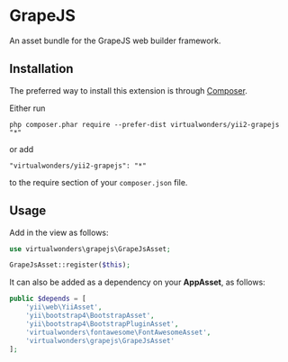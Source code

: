 GrapeJS
=======
An asset bundle for the GrapeJS web builder framework.

Installation
------------

The preferred way to install this extension is through [Composer](http://getcomposer.org/download/).

Either run

```
php composer.phar require --prefer-dist virtualwonders/yii2-grapejs "*"
```

or add

```
"virtualwonders/yii2-grapejs": "*"
```

to the require section of your `composer.json` file.


Usage
-----

Add in the view as follows:

```php
use virtualwonders\grapejs\GrapeJsAsset;

GrapeJsAsset::register($this);
```

It can also be added as a dependency on your **AppAsset**, as follows:

```php
public $depends = [
    'yii\web\YiiAsset',
    'yii\bootstrap4\BootstrapAsset',
    'yii\bootstrap4\BootstrapPluginAsset',
    'virtualwonders\fontawesome\FontAwesomeAsset',
    'virtualwonders\grapejs\GrapeJsAsset'
];
```